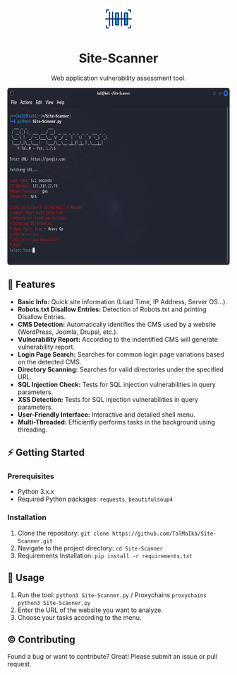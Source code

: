 <p align="center"><a href="https://github.com/TalMaIka/Site-Scanner"><img src="src/barcode.png" alt="Site-Scanner icon" height="60"/></a></p>
<h1 align="center">Site-Scanner</h1>
<p align="center">Web application vulnerability assessment tool.</p>


<p align="center"><a href="https://github.com/TalMaIka/Site-Scanner"><img src="Ver1.7.5.png" alt="Site-Scanner icon" height="400"/></a></p>


## :dart: Features

- **Basic Info:** Quick site information (Load Time, IP Address, Server OS...).
- **Robots.txt Disallow Entries:** Detection of Robots.txt and printing Disallow Entries.
- **CMS Detection:** Automatically identifies the CMS used by a website (WordPress, Joomla, Drupal, etc.).
- **Vulnerability Report:** According to the indentified CMS will generate vulnerability report.
- **Login Page Search:** Searches for common login page variations based on the detected CMS.
- **Directory Scanning:** Searches for valid directories under the specified URL.
- **SQL Injection Check:** Tests for SQL injection vulnerabilities in query parameters.
- **XSS Detection:** Tests for SQL injection vulnerabilities in query parameters.
- **User-Friendly Interface:** Interactive and detailed shell menu.
- **Multi-Threaded:** Efficiently performs tasks in the background using threading.


## :zap: Getting Started

### Prerequisites

- Python 3.x.x
- Required Python packages: `requests`, `beautifulsoup4`

### Installation

1. Clone the repository: `git clone https://github.com/TalMaIka/Site-Scanner.git`
2. Navigate to the project directory: `cd Site-Scanner`
3. Requirements Installation: `pip install -r requirements.txt`

## :rocket: Usage

1. Run the tool: `python3 Site-Scanner.py` / Proxychains `proxychains python3 Site-Scanner.py`
2. Enter the URL of the website you want to analyze.
3. Choose your tasks according to the menu.

## :copyright: Contributing

Found a bug or want to contribute? Great! Please submit an issue or pull request.
